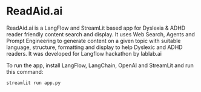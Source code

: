 # ReadAid.ai
ReadAid.ai is a LangFlow and StreamLit based app for Dyslexia &amp; ADHD reader friendly content search and display.  It uses Web Search, Agents and Prompt Engineering to generate content on a given topic with suitable language, structure, formatting and display to help Dyslexic and ADHD readers. It was developed for Langflow hackathon by lablab.ai 

To run the app, install LangFlow, LangChain, OpenAI and StreamLit and run this command:

```sh 
streamlit run app.py 
```